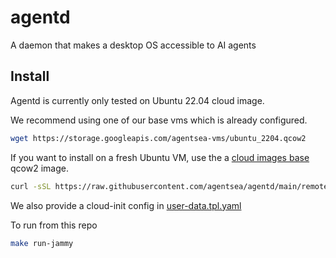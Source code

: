 # agentd

A daemon that makes a desktop OS accessible to AI agents

## Install

Agentd is currently only tested on Ubuntu 22.04 cloud image.

We recommend using one of our base vms which is already configured.

```bash
wget https://storage.googleapis.com/agentsea-vms/ubuntu_2204.qcow2
```

If you want to install on a fresh Ubuntu VM, use the a [cloud images base](https://cloud-images.ubuntu.com/jammy/current/) qcow2 image.

```bash
curl -sSL https://raw.githubusercontent.com/agentsea/agentd/main/remote_install.sh | sudo bash
```

We also provide a cloud-init config in [user-data.tpl.yaml](user-data.tpl.yaml)

To run from this repo

```bash
make run-jammy
```
